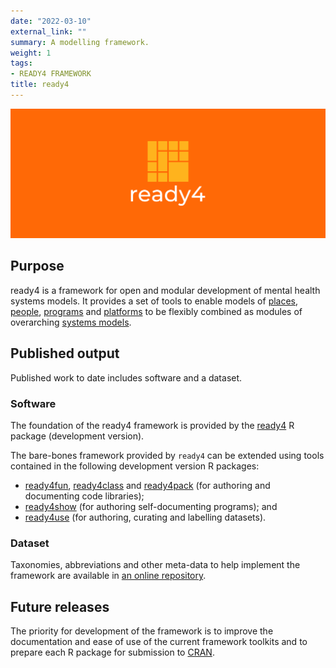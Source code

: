 ```yaml
---
date: "2022-03-10"
external_link: ""
summary: A modelling framework.
weight: 1
tags:
- READY4 FRAMEWORK
title: ready4
---
```


![](featured.png)

## Purpose
ready4 is a framework for open and modular development of mental health systems models. It provides a set of tools to enable models of [places](/project/b_springtides-project/), [people](/project/c_springtolife-project/), [programs](/project/d_ontarget-project/) and [platforms](/project/e_firstbounce-project/) to be flexibly combined as modules of overarching [systems models](/project/f_readyforwhatsnext-project/).

## Published output
Published work to date includes software and a dataset.

### Software

The foundation of the ready4 framework is provided by the [ready4](https://ready4-dev.github.io/ready4/) R package (development version).

The bare-bones framework provided by `ready4` can be extended using tools contained in the following development version R packages:

- [ready4fun](https://ready4-dev.github.io/ready4fun/index.html), [ready4class](https://ready4-dev.github.io/ready4class/index.html) and [ready4pack](https://ready4-dev.github.io/ready4pack/index.html) (for authoring and documenting code libraries);
- [ready4show](https://ready4-dev.github.io/ready4show/index.html) (for authoring self-documenting programs); and 
- [ready4use](https://ready4-dev.github.io/ready4use/index.html) (for authoring, curating and labelling datasets).

### Dataset
Taxonomies, abbreviations and other meta-data to help implement the framework are available in [an online repository](https://doi.org/10.7910/DVN/RIQTKK).

## Future releases
The priority for development of the framework is to improve the documentation and ease of use of the current framework toolkits and to prepare each R package for submission to [CRAN](https://cran.r-project.org/).